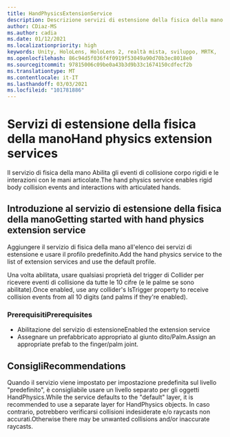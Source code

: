 ```yaml
---
title: HandPhysicsExtensionService
description: Descrizione servizi di estensione della fisica della mano.
author: CDiaz-MS
ms.author: cadia
ms.date: 01/12/2021
ms.localizationpriority: high
keywords: Unity, HoloLens, HoloLens 2, realtà mista, sviluppo, MRTK,
ms.openlocfilehash: 86c94d5f036f4f0919f53049a90d70b3ec8018e0
ms.sourcegitcommit: 97815006c09be0a43b3d9b33c1674150cdfecf2b
ms.translationtype: MT
ms.contentlocale: it-IT
ms.lasthandoff: 03/03/2021
ms.locfileid: "101781886"
---
```

# <a name="hand-physics-extension-services"></a><span data-ttu-id="3fa09-104">Servizi di estensione della fisica della mano</span><span class="sxs-lookup"><span data-stu-id="3fa09-104">Hand physics extension services</span></span>

<span data-ttu-id="3fa09-105">Il servizio di fisica della mano Abilita gli eventi di collisione corpo rigidi e le interazioni con le mani articolate.</span><span class="sxs-lookup"><span data-stu-id="3fa09-105">The hand physics service enables rigid body collision events and interactions with articulated hands.</span></span>

## <a name="getting-started-with-hand-physics-extension-service"></a><span data-ttu-id="3fa09-106">Introduzione al servizio di estensione della fisica della mano</span><span class="sxs-lookup"><span data-stu-id="3fa09-106">Getting started with hand physics extension service</span></span>

<span data-ttu-id="3fa09-107">Aggiungere il servizio di fisica della mano all'elenco dei servizi di estensione e usare il profilo predefinito.</span><span class="sxs-lookup"><span data-stu-id="3fa09-107">Add the hand physics service to the list of extension services and use the default profile.</span></span>

<span data-ttu-id="3fa09-108">Una volta abilitata, usare qualsiasi proprietà del trigger di Collider per ricevere eventi di collisione da tutte le 10 cifre (e le palme se sono abilitate).</span><span class="sxs-lookup"><span data-stu-id="3fa09-108">Once enabled, use any collider's IsTrigger property to receive collision events from all 10 digits (and palms if they're enabled).</span></span>

### <a name="prerequisites"></a><span data-ttu-id="3fa09-109">Prerequisiti</span><span class="sxs-lookup"><span data-stu-id="3fa09-109">Prerequisites</span></span>

- <span data-ttu-id="3fa09-110">Abilitazione del servizio di estensione</span><span class="sxs-lookup"><span data-stu-id="3fa09-110">Enabled the extension service</span></span>
- <span data-ttu-id="3fa09-111">Assegnare un prefabbricato appropriato al giunto dito/Palm.</span><span class="sxs-lookup"><span data-stu-id="3fa09-111">Assign an appropriate prefab to the finger/palm joint.</span></span>

## <a name="recommendations"></a><span data-ttu-id="3fa09-112">Consigli</span><span class="sxs-lookup"><span data-stu-id="3fa09-112">Recommendations</span></span>

<span data-ttu-id="3fa09-113">Quando il servizio viene impostato per impostazione predefinita sul livello "predefinito", è consigliabile usare un livello separato per gli oggetti HandPhysics.</span><span class="sxs-lookup"><span data-stu-id="3fa09-113">While the service defaults to the "default" layer, it is recommended to use a separate layer for HandPhysics objects.</span></span> <span data-ttu-id="3fa09-114">In caso contrario, potrebbero verificarsi collisioni indesiderate e/o raycasts non accurati.</span><span class="sxs-lookup"><span data-stu-id="3fa09-114">Otherwise there may be unwanted collisions and/or inaccurate raycasts.</span></span>
